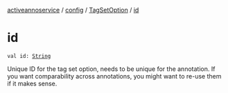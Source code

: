 [activeannoservice](../../index.md) / [config](../index.md) / [TagSetOption](index.md) / [id](./id.md)

# id

`val id: `[`String`](https://kotlinlang.org/api/latest/jvm/stdlib/kotlin/-string/index.html)

Unique ID for the tag set option, needs to be unique for the annotation. If you want comparability across annotations,
you might want to re-use them if it makes sense.

